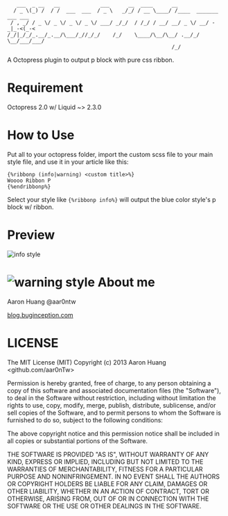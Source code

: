 ```
   ___  _ __   __             ___      __  ____      __                     
  / _ \(_) /  / /  ___  ___  / _ \   _/_/ / __ \____/ /____  _______ ___ ___
 / , _/ / _ \/ _ \/ _ \/ _ \/ ___/ _/_/  / /_/ / __/ __/ _ \/ __/ -_|_-<(_-<
/_/|_/_/_.__/_.__/\___/_//_/_/    /_/    \____/\__/\__/ .__/_/  \__/___/___/
                                                     /_/                    
```

A Octopress plugin to output p block with pure css ribbon.

Requirement
=======

Octopress 2.0 w/ Liquid ~> 2.3.0

How to Use
=======
Put all to your octopress folder, import the custom scss file to your main style file, 
and use it in your article like this:

```
{%ribbonp (info|warning) <custom title>%}
Woooo Ribbon P
{%endribbonp%}
```
Select your style like `{%ribbonp info%}` will output the blue color style's p block w/ ribbon.

Preview
=======
![info style](http://cl.ly/image/422K473B1Y3X/Screen%20Shot%202013-03-31%20at%205.42.30%20PM.PNG)

![warning style](http://cl.ly/image/270L0e2X0j3T/Screen%20Shot%202013-03-31%20at%205.42.24%20PM.PNG)
About me
=======

Aaron Huang @aar0ntw

[blog.buginception.com](http://blog.buginception.com)

LICENSE
=======
The MIT License (MIT)
  Copyright (c) 2013 Aaron Huang <github.com/aar0nTw>

  Permission is hereby granted, free of charge, to any person obtaining a copy of this software and associated documentation files (the "Software"), to deal in the Software without restriction, including without limitation the rights to use, copy, modify, merge, publish, distribute, sublicense, and/or sell copies of the Software, and to permit persons to whom the Software is furnished to do so, subject to the following conditions:

  The above copyright notice and this permission notice shall be included in all copies or substantial portions of the Software.

  THE SOFTWARE IS PROVIDED "AS IS", WITHOUT WARRANTY OF ANY KIND, EXPRESS OR IMPLIED, INCLUDING BUT NOT LIMITED TO THE WARRANTIES OF MERCHANTABILITY, FITNESS FOR A PARTICULAR PURPOSE AND NONINFRINGEMENT. IN NO EVENT SHALL THE AUTHORS OR COPYRIGHT HOLDERS BE LIABLE FOR ANY CLAIM, DAMAGES OR OTHER LIABILITY, WHETHER IN AN ACTION OF CONTRACT, TORT OR OTHERWISE, ARISING FROM, OUT OF OR IN CONNECTION WITH THE SOFTWARE OR THE USE OR OTHER DEALINGS IN THE SOFTWARE.

